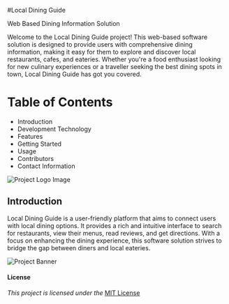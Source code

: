 #Local Dining Guide


Web Based Dining Information Solution


Welcome to the Local Dining Guide project! This web-based software solution is designed to
provide users with comprehensive dining information, making it easy for them to explore
and discover local restaurants, cafes, and eateries. Whether you're a food enthusiast looking
for new culinary experiences or a traveller seeking the best dining spots in town, Local
Dining Guide has got you covered.



# Table of Contents

- Introduction
- Development Technology
- Features
- Getting Started
- Usage
- Contributors
- Contact Information

![Project Logo Image](https://images.unsplash.com/photo-1565895405127-481853366cf8?ixlib=rb-4.0.3&ixid=M3wxMjA3fDB8MHxwaG90by1wYWdlfHx8fGVufDB8fHx8fA%3D%3D&auto=format&fit=crop&w=409&q=80)

## Introduction

Local Dining Guide is a user-friendly platform that aims to connect users with local dining
options. It provides a rich and intuitive interface to search for restaurants, view their menus,
read reviews, and get directions. With a focus on enhancing the dining experience, this
software solution strives to bridge the gap between diners and local eateries.

![Project Banner](https://images.unsplash.com/photo-1565895405140-6b9830a88c19?ixlib=rb-4.0.3&ixid=M3wxMjA3fDB8MHxwaG90by1wYWdlfHx8fGVufDB8fHx8fA%3D%3D&auto=format&fit=crop&w=871&q=80)

#### License
*This project is licensed under the* [MIT License](https://opensource.org/license/mit/)

